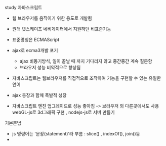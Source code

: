 study 
자바스크립트
- 웹 브라우저를 움직이기 위한 용도로 개발됨
- 원래 넷스케이프 네비게이터에서 지원하던 비표준기능
- 표준명칭은 ECMAScript

- ajax로 ecma3개발 포기
    + ajax 비동기방식, 일이 끝날 때 까지 기다리지 않고 중간중간 계속 질문함
    + 브라우저 성능 비약적으로 향상됨

- 자바스크립트는 웹브라우저를 직접적으로 조작하여 기능을 구현할 수 있는 유일한 언어
- ajax 등장과 함께 폭발적 성장
- 자바스크립트 엔진 업그레이드로 성능 좋아짐 -> 브라우저 외 다른곳에서도 사용 webGL-js로 3d그래픽 구현 , nodejs-js로 서버 만들기

기본문법
- js 명령어는 '문장(statement)'라 부름 : slice() , indexOf(), join()등
- <script>가 위쪽에 나오면 그 아래에 나온 html요소 인식하지 못하는 문제 있음
- 


